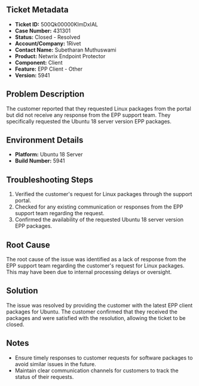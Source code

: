## Ticket Metadata
- **Ticket ID:** 500Qk00000KImDxIAL
- **Case Number:** 431301
- **Status:** Closed - Resolved
- **Account/Company:** 1Rivet
- **Contact Name:** Subetharan Muthuswami
- **Product:** Netwrix Endpoint Protector
- **Component:** Client
- **Feature:** EPP Client - Other
- **Version:** 5941

## Problem Description
The customer reported that they requested Linux packages from the portal but did not receive any response from the EPP support team. They specifically requested the Ubuntu 18 server version EPP packages.

## Environment Details
- **Platform:** Ubuntu 18 Server
- **Build Number:** 5941

## Troubleshooting Steps
1. Verified the customer's request for Linux packages through the support portal.
2. Checked for any existing communication or responses from the EPP support team regarding the request.
3. Confirmed the availability of the requested Ubuntu 18 server version EPP packages.

## Root Cause
The root cause of the issue was identified as a lack of response from the EPP support team regarding the customer's request for Linux packages. This may have been due to internal processing delays or oversight.

## Solution
The issue was resolved by providing the customer with the latest EPP client packages for Ubuntu. The customer confirmed that they received the packages and were satisfied with the resolution, allowing the ticket to be closed.

## Notes
- Ensure timely responses to customer requests for software packages to avoid similar issues in the future.
- Maintain clear communication channels for customers to track the status of their requests.